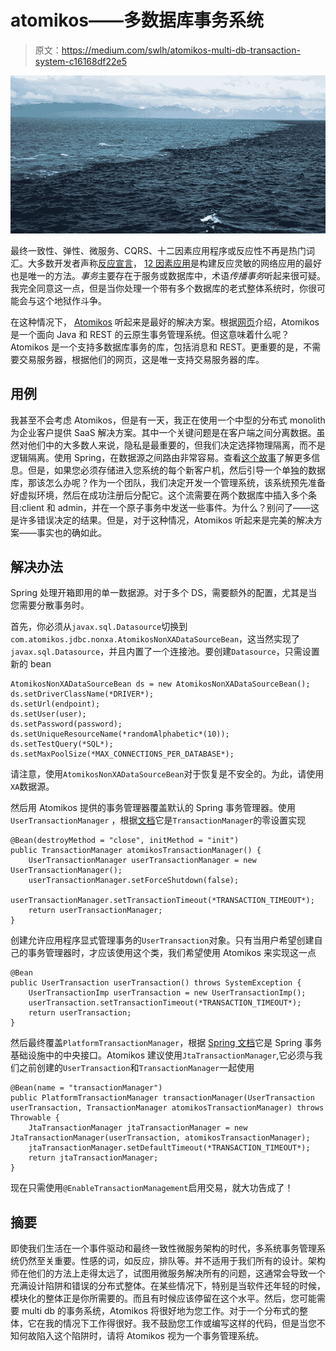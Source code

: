# atomikos——多数据库事务系统

> 原文：<https://medium.com/swlh/atomikos-multi-db-transaction-system-c16168df22e5>

![](img/a0c7ca46e8a8a492252b8771e89d7db4.png)

最终一致性、弹性、微服务、CQRS、十二因素应用程序或反应性不再是热门词汇。大多数开发者声称[反应宣言](https://www.reactivemanifesto.org)， [12 因素应用](https://12factor.net)是构建反应灵敏的网络应用的最好也是唯一的方法。*事务*主要存在于服务或数据库中，术语*传播事务*听起来很可疑。我完全同意这一点，但是当你处理一个带有多个数据库的老式整体系统时，你很可能会与这个地狱作斗争。

在这种情况下， [Atomikos](https://www.atomikos.com) 听起来是最好的解决方案。根据[网页](https://www.atomikos.com)介绍，Atomikos 是一个面向 Java 和 REST 的云原生事务管理系统。但这意味着什么呢？Atomikos 是一个支持多数据库事务的库，包括消息和 REST。更重要的是，不需要交易服务器，根据他们的网页，这是唯一支持交易服务器的库。

## 用例

我甚至不会考虑 Atomikos，但是有一天，我正在使用一个中型的分布式 monolith 为企业客户提供 SaaS 解决方案。其中一个关键问题是在客户端之间分离数据。虽然对他们中的大多数人来说，隐私是最重要的，但我们决定选择物理隔离，而不是逻辑隔离。使用 Spring，在数据源之间路由非常容易。查看[这个故事](/@szczerbicki.pawel/transparent-datasource-routing-in-spring-9fbfb2a9664)了解更多信息。但是，如果您必须存储进入您系统的每个新客户机，然后引导一个单独的数据库，那该怎么办呢？作为一个团队，我们决定开发一个管理系统，该系统预先准备好虚拟环境，然后在成功注册后分配它。这个流需要在两个数据库中插入多个条目:client 和 admin，并在一个原子事务中发送一些事件。为什么？别问了——这是许多错误决定的结果。但是，对于这种情况，Atomikos 听起来是完美的解决方案——事实也的确如此。

## 解决办法

Spring 处理开箱即用的单一数据源。对于多个 DS，需要额外的配置，尤其是当您需要分散事务时。

首先，你必须从`javax.sql.Datasource`切换到`com.atomikos.jdbc.nonxa.AtomikosNonXADataSourceBean`，这当然实现了`javax.sql.Datasource`，并且内置了一个连接池。要创建`Datasource`，只需设置新的 bean

```
AtomikosNonXADataSourceBean ds = new AtomikosNonXADataSourceBean();
ds.setDriverClassName(*DRIVER*);
ds.setUrl(endpoint);
ds.setUser(user);
ds.setPassword(password);
ds.setUniqueResourceName(*randomAlphabetic*(10));
ds.setTestQuery(*SQL*);
ds.setMaxPoolSize(*MAX_CONNECTIONS_PER_DATABASE*);
```

请注意，使用`AtomikosNonXADataSourceBean`对于恢复是不安全的。为此，请使用`XA`数据源。

然后用 Atomikos 提供的事务管理器覆盖默认的 Spring 事务管理器。使用`UserTransactionManager` ，根据[文档](https://www.atomikos.com/downloads/transactions-essentials/com/atomikos/AtomikosTransactionsEssentials/javadoc/3.7/com/atomikos/icatch/jta/UserTransactionManager.html)它是`TransactionManager`的零设置实现

```
@Bean(destroyMethod = "close", initMethod = "init")
public TransactionManager atomikosTransactionManager() {
    UserTransactionManager userTransactionManager = new                    UserTransactionManager();
    userTransactionManager.setForceShutdown(false);
    userTransactionManager.setTransactionTimeout(*TRANSACTION_TIMEOUT*);
    return userTransactionManager;
}
```

创建允许应用程序显式管理事务的`UserTransaction`对象。只有当用户希望创建自己的事务管理器时，才应该使用这个类，我们希望使用 Atomikos 来实现这一点

```
@Bean
public UserTransaction userTransaction() throws SystemException {
    UserTransactionImp userTransaction = new UserTransactionImp();
    userTransaction.setTransactionTimeout(*TRANSACTION_TIMEOUT*);
    return userTransaction;
}
```

然后最终覆盖`PlatformTransactionManager`，根据 [Spring 文档](https://docs.spring.io/spring/docs/current/javadoc-api/org/springframework/transaction/PlatformTransactionManager.html)它是 Spring 事务基础设施中的中央接口。Atomikos 建议使用`JtaTransactionManager`,它必须与我们之前创建的`UserTransaction`和`TransactionManager`一起使用

```
@Bean(name = "transactionManager")
public PlatformTransactionManager transactionManager(UserTransaction userTransaction, TransactionManager atomikosTransactionManager) throws Throwable {
    JtaTransactionManager jtaTransactionManager = new JtaTransactionManager(userTransaction, atomikosTransactionManager);
    jtaTransactionManager.setDefaultTimeout(*TRANSACTION_TIMEOUT*);
    return jtaTransactionManager;
}
```

现在只需使用`@EnableTransactionManagement`启用交易，就大功告成了！

## 摘要

即使我们生活在一个事件驱动和最终一致性微服务架构的时代，多系统事务管理系统仍然至关重要。性感的词，如反应，排队等。并不适用于我们所有的设计。架构师在他们的方法上走得太远了，试图用微服务解决所有的问题，这通常会导致一个充满设计陷阱和错误的分布式整体。在某些情况下，特别是当软件还年轻的时候，模块化的整体正是你所需要的。而且有时候应该停留在这个水平。然后，您可能需要 multi db 的事务系统，Atomikos 将很好地为您工作。对于一个分布式的整体，它在我的情况下工作得很好。我不鼓励您工作或编写这样的代码，但是当您不知何故陷入这个陷阱时，请将 Atomikos 视为一个事务管理系统。